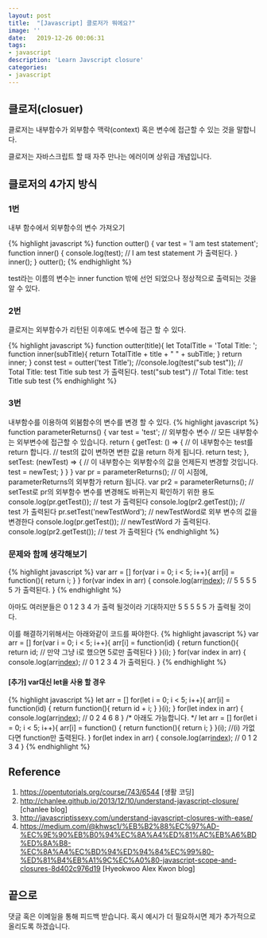 ```yaml
---
layout: post
title:  "[Javascript] 클로저가 뭐에요?"
image: ''
date:   2019-12-26 00:06:31
tags:
- javascript
description: 'Learn Javscript closure'
categories:
- javascript
---
```


## 클로저(closuer)
클로저는 내부함수가 외부함수 맥락(context) 혹은 변수에 접근할 수 있는 것을 말합니다.

클로저는 자바스크립트 할 때 자주 만나는 에러이며 상위급 개념입니다.
## 클로저의 4가지 방식

### 1번
내부 함수에서 외부함수의 변수 가져오기

{% highlight javascript %}
function outter() {
    var test = 'I am test statement';
    function inner() {
        console.log(test); // I am test statement 가 출력된다.
    }
        inner();
    }
outter();
{% endhighlight %}

test라는 이름의 변수는 inner function 밖에 선언 되었으나 정상적으로 출력되는 것을 알 수 있다.

### 2번
클로저는 외부함수가 리턴된 이후에도 변수에 접근 할 수 있다.

{% highlight javascript %}
function outter(title){
    let TotalTitle = 'Total Title: ';
    function inner(subTitle){
        return TotalTitle + title + " " + subTitle;
    }
    return inner;
}
const test = outter('test Title');
//console.log(test("sub test")); // Total Title: test Title sub test 가 출력된다.
test("sub test") // Total Title: test Title sub test
{% endhighlight %}

### 3번
내부함수를 이용하여 외붐함수의 변수를 변경 할 수 있다.
{% highlight javascript %}
function parameterReturns() {
    var test = 'test'; // 외부함수 변수
    // 모든 내부함수는 외부변수에 접근할 수 있습니다.
    return {
        getTest: () => {
            // 이 내부함수는 test를 return 합니다.
            // test의 값이 변하면 변한 값을 return 하게 됩니다.
            return test;
        },
        setTest: (newTest) => {
            // 이 내부함수는 외부함수의 값을 언제든지 변경할 것입니다.
            test = newTest;
        }
    }
}
var pr = parameterReturns(); // 이 시점에, parameterReturns의 외부함가 return 됩니다.
var pr2 = parameterReturns(); // setTest로 pr의 외부함수 변수를 변경해도 바뀌는지 확인하기 위한 용도
console.log(pr.getTest()); // test 가 출력된다
console.log(pr2.getTest()); // test 가 출력된다
pr.setTest('newTestWord'); // newTestWord로 외부 변수의 값을 변경한다
console.log(pr.getTest()); // newTestWord 가 출력된다.
console.log(pr2.getTest()); // test 가 출력된다
{% endhighlight %}

### 문제와 함께 생각해보기
{% highlight javascript %}
var arr = []
for(var i = 0; i < 5; i++){
    arr[i] = function(){
        return i;
    }
}
for(var index in arr) {
    console.log(arr[index]()); // 5 5 5 5 5 가 출력된다.
}
{% endhighlight %}

아마도 여러분들은 0 1 2 3 4 가 출력 될것이라 기대하지만
5 5 5 5 5 가 출력될 것이다.

이를 해결하기위해서는 아래와같이 코드를 짜야한다.
{% highlight javascript %}
var arr = []
for(var i = 0; i < 5; i++){
    arr[i] = function(id) {
        return function(){
            return id; // 만약 그냥 i로 했으면 5로만 출력된다
        }
    }(i);
}
for(var index in arr) {
    console.log(arr[index]()); // 0 1 2 3 4 가 출력된다.
}
{% endhighlight %}

#### [추가] var대신 let을 사용 할 경우

{% highlight javascript %}
let arr = []
for(let i = 0; i < 5; i++){
    arr[i] = function(id) {
        return function(){
            return id + i;
        }
    }(i);
}
for(let index in arr) {
    console.log(arr[index]()); // 0 2 4 6 8
}
/* 아래도 가능합니다. */
let arr = []
for(let i = 0; i < 5; i++){
    arr[i] = function() {
        return function(){
            return i;
        }
    }(i); //(i) 가없다면 function만 출력된다.
}
for(let index in arr) {
    console.log(arr[index]()); // 0 1 2 3 4
}
{% endhighlight %}

## Reference
1. https://opentutorials.org/course/743/6544 [생활 코딩]
2. http://chanlee.github.io/2013/12/10/understand-javascript-closure/ [chanlee blog]
3. http://javascriptissexy.com/understand-javascript-closures-with-ease/
4. https://medium.com/@khwsc1/%EB%B2%88%EC%97%AD-%EC%9E%90%EB%B0%94%EC%8A%A4%ED%81%AC%EB%A6%BD%ED%8A%B8-%EC%8A%A4%EC%BD%94%ED%94%84%EC%99%80-%ED%81%B4%EB%A1%9C%EC%A0%80-javascript-scope-and-closures-8d402c976d19 [Hyeokwoo Alex Kwon blog]

## 끝으로
댓글 혹은 이메일을 통해 피드백 받습니다. 혹시 예시가 더 필요하시면 제가 추가적으로 올리도록 하겠습니다.
